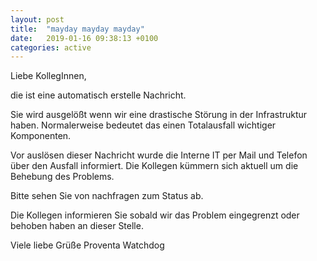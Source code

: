 ```yaml
---
layout: post
title:  "mayday mayday mayday"
date:   2019-01-16 09:38:13 +0100
categories: active
---
```


Liebe KollegInnen,

die ist eine automatisch erstelle Nachricht.

Sie wird ausgelößt wenn wir eine drastische Störung in der Infrastruktur haben.
Normalerweise bedeutet das einen Totalausfall wichtiger Komponenten.

Vor auslösen dieser Nachricht wurde die Interne IT per Mail und Telefon über den Ausfall informiert.
Die Kollegen kümmern sich aktuell um die Behebung des Problems.

Bitte sehen Sie von nachfragen zum Status ab.

Die Kollegen informieren Sie sobald wir das Problem eingegrenzt oder behoben haben an dieser Stelle.

Viele liebe Grüße
Proventa Watchdog
